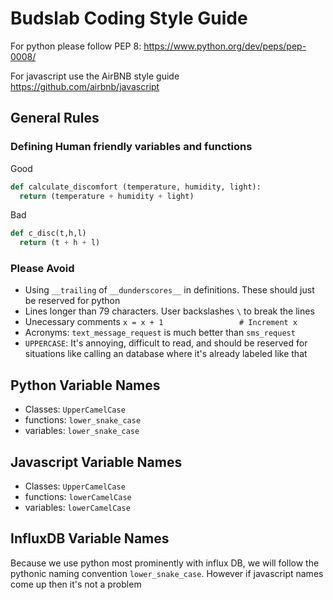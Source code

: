 # Budslab Coding Style Guide

For python please follow PEP 8: https://www.python.org/dev/peps/pep-0008/

For javascript use the AirBNB style guide https://github.com/airbnb/javascript

## General Rules

### Defining Human friendly variables and functions

Good
```python
def calculate_discomfort (temperature, humidity, light):
  return (temperature + humidity + light)
```

Bad
```python
def c_disc(t,h,l)
  return (t + h + l)
```

### Please Avoid

- Using `__trailing` of `__dunderscores__` in definitions. These should just be reserved for python
- Lines longer than 79 characters. User backslashes `\` to break the lines
- Unecessary comments `x = x + 1                 # Increment x`
- Acronyms: `text_message_request` is much better than `sms_request`
- `UPPERCASE`: It's annoying, difficult to read, and should be reserved for situations like calling an database where it's already labeled like that

## Python Variable Names

- Classes: `UpperCamelCase`
- functions: `lower_snake_case`
- variables: `lower_snake_case`


## Javascript Variable Names

- Classes: `UpperCamelCase`
- functions: `lowerCamelCase`
- variables: `lowerCamelCase`

## InfluxDB Variable Names

Because we use python most prominently with influx DB, we will follow the pythonic naming convention `lower_snake_case`. However if javascript names come up then it's not a problem



